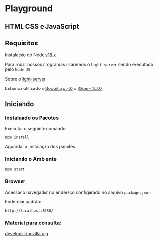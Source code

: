 # Playground


## HTML CSS e JavaScript

## Requisitos

Instalação do Node [v18.x](https://nodejs.org/dist/v18.18.2/)

Para rodar nossos programas usaremos o `light-server` sendo executado pelo `Node JS`

Sobre o [light-server](https://www.npmjs.com/package/light-server)

Estamos utilizado o [Bootstrap 4.6](https://getbootstrap.com/docs/4.6/getting-started/introduction/) o [jQuery 3.7.0](https://jquery.com/download/)

## Iniciando

### Instalando os Pacotes

Executar o seguinte comando:

```
npm install
```

Aguardar a instalação dos pacotes.

### Iniciando o Ambiente

```
npm start
```

### Browser

Acessar o navegador no endereço configurado no arquivo `package.json`

Endereço padrão:

`http://localhost:8080/`

### Material para consulta:

[developer.mozilla.org](https://developer.mozilla.org/pt-BR/docs/Web/JavaScript/Guide/Grammar_and_types)